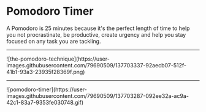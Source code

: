 # Pomodoro Timer
A Pomodoro is 25 minutes because it's the perfect length of time to help you not procrastinate, be productive, create urgency and help you stay focused on any task you are tackling.
<hr>
![the-pomodoro-technique](https://user-images.githubusercontent.com/79690509/137703337-92aecb07-512f-41b1-93a3-23935f28369f.png)
<hr>
![pomodoro-timer](https://user-images.githubusercontent.com/79690509/137703287-092ee32a-ac9a-42c1-83a7-9353fe030748.gif)
